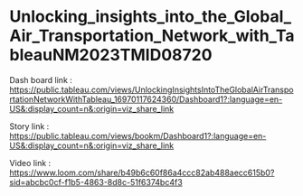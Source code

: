 # Unlocking_insights_into_the_Global_Air_Transportation_Network_with_TableauNM2023TMID08720

Dash board link : https://public.tableau.com/views/UnlockingInsightsIntoTheGlobalAirTransportationNetworkWithTableau_16970117624360/Dashboard1?:language=en-US&:display_count=n&:origin=viz_share_link


Story link : https://public.tableau.com/views/bookm/Dashboard1?:language=en-US&:display_count=n&:origin=viz_share_link

Video link : https://www.loom.com/share/b49b6c60f86a4ccc82ab488aecc615b0?sid=abcbc0cf-f1b5-4863-8d8c-51f6374bc4f3
